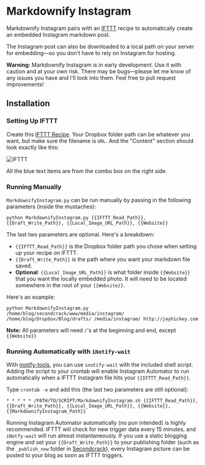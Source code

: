 # Markdownify Instagram

Markdownify Instagram pairs with an [IFTTT](http://ifttt.com) recipe to automatically create an embedded Instagram markdown post. 

The Instagram post can also be downloaded to a local path on your server for embedding—so you don't have to rely on Instagram for hosting.

**Warning:** Markdownify Instagram is in early development. Use it with caution and at your own risk. There may be bugs—please let me know of any issues you have and I'll look into them. Feel free to pull request improvements!

## Installation

### Setting Up IFTTT

Create this [IFTTT Recipe](http://ifttt.com/recipes/49708). Your Dropbox folder path can be whatever you want, but make sure the filename is `URL`. And the "Content" section should look exactly like this:

![IFTTT](https://raw.github.com/jayhickey/MarkdownifyInstagram/master/img/recipe.png)

 All the blue text items are from the combo box on the right side.

### Running Manually

`MarkdownifyInstagram.py` can be run manually by passing in the following parameters (inside the mustaches):

    python MarkdownifyInstagram.py {{IFTTT_Read_Path}}, {{Draft_Write_Path}}, {{Local_Image_URL_Path}}, {{Website}}

The last two parameters are optional. Here's a breakdown:

- `{{IFTTT_Read_Path}}` is the Dropbox folder path you chose when setting up your recipe on IFTTT. 
- `{{Draft_Write_Path}}` is the path where you want your markdown file saved.
- **Optional**: `{{Local_Image_URL_Path}}` is what folder inside `{{Website}}` that you want the locally embedded photo. It will need to be located somewhere in the root of your `{{Website}}`. 

Here's an example:

    python MarkdownifyInstagram.py /home/blog/secondcrack/www/media/instagram/ /home/blog/Dropbox/Blog/drafts/ /media/instagram/ http://jayhickey.com

**Note:** All parameters will need `/`'s at the beginning and end, except `{{Website}}`

### Running Automatically with `iNotify-wait`

With [inotify-tools](https://github.com/rvoicilas/inotify-tools/wiki), you can use `inotify-wait` with the included shell script. Adding the script to your crontab will enable Instagram Automator to run automatically when a IFTTT Instagram file hits your `{{IFTTT_Read_Path}}`. 

Type `crontab -e` and add this (the last two parameters are still optional):

    * * * * * /PATH/TO/SCRIPT/MarkdownifyInstagram.sh {{IFTTT_Read_Path}}, {{Draft_Write_Path}}, {{Local_Image_URL_Path}}, {{Website}}, {{MarkdownifyInstagram_Path}}

Running Instagram Automator automatically (no pun intended) is highly recommended. IFTTT will check for new trigger data every 15 minutes, and `iNotfy-wait` will run almost instantaneously. If you use a static blogging engine and set your `{{Draft_Write_Path}}` to your publishing folder (such as the `_publish_now` folder in [Secondcrack](https://github.com/marcoarment/secondcrack/blob/master/README.markdown)), every Instagram picture can be posted to your blog as soon as IFTTT triggers.



